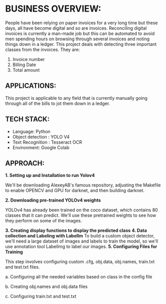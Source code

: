 # BUSINESS OVERVIEW:
People have been relying on paper invoices for a very long time but these days, all
have become digital and so are invoices. Reconciling digital invoices is currently a man-made
job but this can be automated to avoid men spending hours on browsing through several
invoices and noting things down in a ledger. This project deals with detecting three
important classes from the invoices. They are:
1. Invoice number
2. Billing Date
3. Total amount

## APPLICATIONS:

This project is applicable to any field that is currently manually going through all of the bills to jot them down in a ledger. 

## TECH STACK:

- Language: Python
- Object detection : YOLO V4
- Text Recognition : Tesseract OCR
- Environment: Google Colab

## APPROACH:

**1. Setting up and Installation to run Yolov4**

We'll be downloading AlexeyAB's famous repository, adjusting the Makefile to enable OPENCV and GPU for darknet, and then building darknet. 

**2. Downloading pre-trained YOLOv4 weights**

YOLOv4 has already been trained on the coco dataset, which contains 80 classes that it can predict.
We'll use these pretrained weights to see how they perform on some of the images. 

**3. Creating display functions to display the predicted class**
**4. Data collection and Labeling with LabelIm**
To build a custom object detector, we'll need a large dataset of images and labels to train the model, so we'll use annotation tool LabelImg  to label our images.
**5. Configuring Files for Training**

This step involves configuring custom .cfg, obj.data, obj.names, train.txt and
test.txt files.

  a. Configuring all the needed variables based on class in the config file
  
  b. Creating obj.names and obj.data files
  
  c. Configuring train.txt and test.txt


